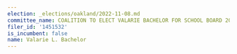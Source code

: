 ```yaml
---
election: _elections/oakland/2022-11-08.md
committee_name: COALITION TO ELECT VALARIE BACHELOR FOR SCHOOL BOARD 2022
filer_id: '1451532'
is_incumbent: false
name: Valarie L. Bachelor
---
```

